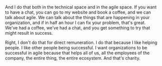And I do that both in the technical space and in the agile space. If you want to have a chat, you can go to my website and book a coffee, and we can talk about agile. We can talk about the things that are happening in your organization, and if in half an hour I can fix your problem, that's great. We've had a coffee, we've had a chat, and you get something to try that might result in success. 

Right, I don't do that for direct remuneration. I do that because I like helping people. I like other people being successful. I want organizations to be successful in agile because that helps all of us, all the employees of the company, the entire thing, the entire ecosystem. And that's charity.